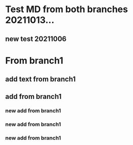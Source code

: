 # Test MD from both branches 20211013...


## new test 20211006

# From branch1
## add text from branch1

## add from branch1
### new add from branch1
### new add from branch1
### new add from branch1
